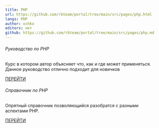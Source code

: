 ```yaml
---
title: PHP
url: https://github.com/rbteam/portal/tree/main/src/pages/php.html
langs: PHP
author: ochko
editors: нет
github: https://github.com/rbteam/portal/tree/main/src/pages/php.md
---
```


<div class="col-md-6 mb-5">
    <h6>Руководство по PHP</h6>
    <p class="text-muted">
      Курс в котором автор объясняет что, как и где может применяться. Данное руководство отлично подходит для новичков
    </p>
    <a href="https://metanit.com/php/tutorial/" class="btn btn-primary">ПЕРЕЙТИ</a>
</div>

<div class="col-md-6 mb-5">
    <h6>Справочник по PHP</h6>
    <p class="text-muted">
      Опрятный справочник позволяющийся разобратся с разными аспектами PHP.
    </p>
    <a href="https://php.ru/manual/" class="btn btn-primary">ПЕРЕЙТИ</a>
</div>
